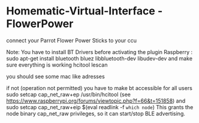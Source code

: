 # Homematic-Virtual-Interface  - FlowerPower

connect your Parrot Flower Power Sticks to your ccu

Note: You have to install BT Drivers before activating the plugin
Raspberry : 
 sudo apt-get install bluetooth bluez libbluetooth-dev libudev-dev
and make sure everything is working 
hcitool lescan

you should see some mac like adresses 

if not (operation not permitted) you have to make bt accessible for all users
sudo setcap cap_net_raw+ep /usr/bin/hcitool (see https://www.raspberrypi.org/forums/viewtopic.php?f=66&t=151858)
and
sudo setcap cap_net_raw+eip $(eval readlink -f `which node`)
This grants the node binary cap_net_raw privileges, so it can start/stop BLE advertising.

